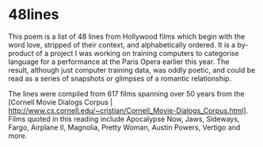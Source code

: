 # 48lines
This poem is a list of 48 lines from Hollywood films which begin with the word love, stripped of their context, and alphabetically ordered. It is a by-product of a project I was working on training computers to categorise language for a performance at the Paris Opera earlier this year. The result, although just computer training data, was oddly poetic, and could be read as a series of snapshots or glimpses of a romantic relationship. 

The lines were compiled from 617 films spanning over 50 years from the [Cornell Movie Dialogs Corpus | http://www.cs.cornell.edu/~cristian/Cornell_Movie-Dialogs_Corpus.html]. Films quoted in this reading include Apocalypse Now, Jaws, Sideways, Fargo, Airplane II, Magnolia, Pretty Woman, Austin Powers, Vertigo and more.
